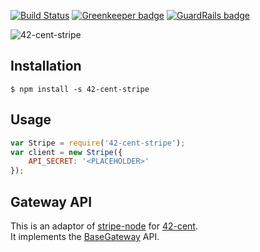[![Build Status](https://travis-ci.org/continuous-software/42-cent-stripe.svg?branch=master)](https://travis-ci.org/continuous-software/42-cent-stripe) [![Greenkeeper badge](https://badges.greenkeeper.io/continuous-software/42-cent-stripe.svg)](https://greenkeeper.io/) [![GuardRails badge](https://badges.production.guardrails.io/continuous-software/42-cent-stripe.svg)](https://www.guardrails.io)

![42-cent-stripe](http://wiki.redcomponent.com/images/2/25/Stripe_logo_160.png)

## Installation ##

    $ npm install -s 42-cent-stripe

## Usage

```javascript
var Stripe = require('42-cent-stripe');
var client = new Stripe({
    API_SECRET: '<PLACEHOLDER>'
});
```

## Gateway API

This is an adaptor of [stripe-node](https://github.com/stripe/stripe-node) for [42-cent](https://github.com/continuous-software/42-cent).  
It implements the [BaseGateway](https://github.com/continuous-software/42-cent-base) API.
